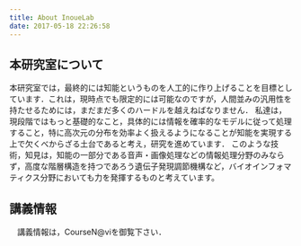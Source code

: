 ```yaml
---
title: About InoueLab
date: 2017-05-18 22:26:58
---
```

## 本研究室について

 本研究室では，最終的には知能というものを人工的に作り上げることを目標としています．これは，現時点でも限定的には可能なのですが，人間並みの汎用性を持たせるためには，まだまだ多くのハードルを越えねばなりません．
 私達は，現段階ではもっと基礎的なこと，具体的には情報を確率的なモデルに従って処理すること，特に高次元の分布を効率よく扱えるようになることが知能を実現する上で欠くべからざる土台であると考え，研究を進めています．
 このような技術，知見は，知能の一部分である音声・画像処理などの情報処理分野のみならず，高度な階層構造を持つであろう遺伝子発現調節機構など，バイオインフォマティクス分野においても力を発揮するものと考えています。

## 講義情報

　講義情報は，CourseN@viを御覧下さい．

